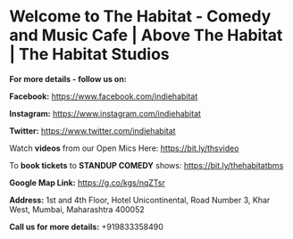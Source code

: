 # Welcome to The Habitat - Comedy and Music Cafe | Above The Habitat | The Habitat Studios

**For more details - follow us on:**

**Facebook:** https://www.facebook.com/indiehabitat

**Instagram:** https://www.instagram.com/indiehabitat

**Twitter:** https://www.twitter.com/indiehabitat

Watch **videos** from our Open Mics Here: https://bit.ly/thsvideo

To **book tickets** to **STANDUP COMEDY** shows: https://bit.ly/thehabitatbms

**Google Map Link:** https://g.co/kgs/nqZTsr 

**Address:** 1st and 4th Floor, Hotel Unicontinental, Road Number 3, Khar West, Mumbai, Maharashtra 400052

**Call us for more details:** +919833358490
